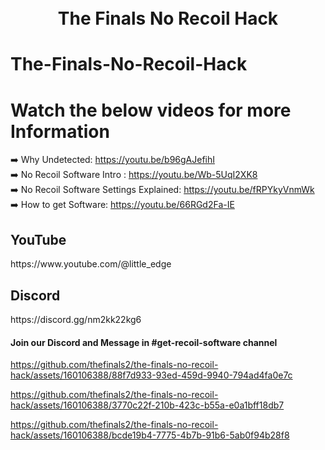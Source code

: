 

<h1 align="center">
  <br>
  The Finals No Recoil Hack
</h1>

# The-Finals-No-Recoil-Hack


# Watch the below videos for more Information
➡️ Why Undetected: https://youtu.be/b96gAJefihI<br>
➡️ No Recoil Software Intro : https://youtu.be/Wb-5UqI2XK8<br>
➡️ No Recoil Software Settings Explained: https://youtu.be/fRPYkyVnmWk<br>
➡️ How to get Software: https://youtu.be/66RGd2Fa-IE<br>

<h2>YouTube</h2>
https://www.youtube.com/@little_edge
<br>
<h2>Discord</h2>
https://discord.gg/nm2kk22kg6
<h4>Join our Discord and Message in #get-recoil-software channel</h4>


https://github.com/thefinals2/the-finals-no-recoil-hack/assets/160106388/88f7d933-93ed-459d-9940-794ad4fa0e7c

https://github.com/thefinals2/the-finals-no-recoil-hack/assets/160106388/3770c22f-210b-423c-b55a-e0a1bff18db7

https://github.com/thefinals2/the-finals-no-recoil-hack/assets/160106388/bcde19b4-7775-4b7b-91b6-5ab0f94b28f8



